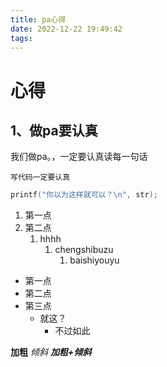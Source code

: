 ```yaml
---
title: pa心得
date: 2022-12-22 19:49:42
tags:
---
```

# 心得
## 1、做pa要认真
我们做pa。，一定要认真读每一句话

```
写代码一定要认真
```
```c
printf("你以为这样就可以？\n", str);
```

1. 第一点
2. 第二点
   1. hhhh
      1. chengshibuzu
         1. baishiyouyu

- 第一点
- 第二点
- 第三点
  - 就这？
      - 不过如此
  
**加粗**
*倾斜*
***加粗+倾斜***

